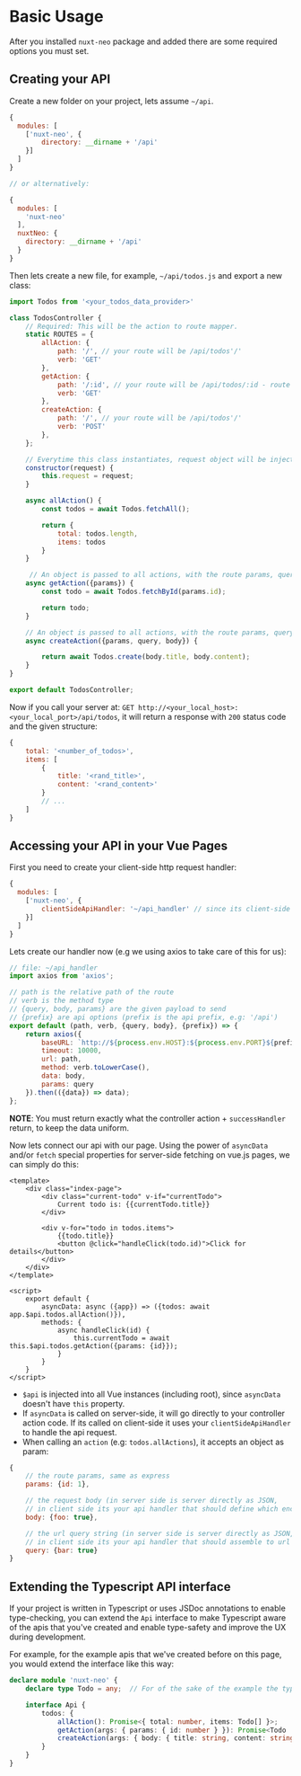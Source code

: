 # Basic Usage #

After you installed ```nuxt-neo``` package and added there are some required options you must set.

## Creating your API ##
Create a new folder on your project, lets assume ```~/api```.
```js
{
  modules: [
    ['nuxt-neo', {
        directory: __dirname + '/api'
    }]
  ]
}

// or alternatively:

{
  modules: [
    'nuxt-neo'
  ],
  nuxtNeo: {
    directory: __dirname + '/api'
  }
}
```
Then lets create a new file, for example, ```~/api/todos.js``` and export a new class:
```js
import Todos from '<your_todos_data_provider>'

class TodosController {
    // Required: This will be the action to route mapper.
    static ROUTES = {
        allAction: {
            path: '/', // your route will be /api/todos'/'
            verb: 'GET'
        },
        getAction: {
            path: '/:id', // your route will be /api/todos/:id - route paths are express-like
            verb: 'GET'
        },
        createAction: {
            path: '/', // your route will be /api/todos'/'
            verb: 'POST'
        },
    };

    // Everytime this class instantiates, request object will be injected into the construtor params.
    constructor(request) {
        this.request = request;
    }

    async allAction() {
        const todos = await Todos.fetchAll();

        return {
            total: todos.length,
            items: todos
        }
    }

     // An object is passed to all actions, with the route params, query string and body.
    async getAction({params}) {
        const todo = await Todos.fetchById(params.id);

        return todo;
    }

    // An object is passed to all actions, with the route params, query string and body.
    async createAction({params, query, body}) {

        return await Todos.create(body.title, body.content);
    }
}

export default TodosController;
```

Now if you call your server at: ```GET http://<your_local_host>:<your_local_port>/api/todos```,
it will return a response with ```200``` status code and the given structure:
```js
{
    total: '<number_of_todos>',
    items: [
        {
            title: '<rand_title>',
            content: '<rand_content>'
        }
        // ...
    ]
}
```

## Accessing your API in your Vue Pages ##
First you need to create your client-side http request handler:
```js
{
  modules: [
    ['nuxt-neo', {
        clientSideApiHandler: '~/api_handler' // since its client-side we can use alias resolver '~'
    }]
  ]
}
```
Lets create our handler now (e.g we using axios to take care of this for us):
```js
// file: ~/api_handler
import axios from 'axios';

// path is the relative path of the route
// verb is the method type
// {query, body, params} are the given payload to send
// {prefix} are api options (prefix is the api prefix, e.g: '/api')
export default (path, verb, {query, body}, {prefix}) => {
    return axios({
        baseURL: `http://${process.env.HOST}:${process.env.PORT}${prefix || ''}`,
        timeout: 10000,
        url: path,
        method: verb.toLowerCase(),
        data: body,
        params: query
    }).then(({data}) => data);
};
```

**NOTE**: You must return exactly what the controller action + ```successHandler``` return,
 to keep the data uniform.

Now lets connect our api with our page. Using the power of ```asyncData``` and/or ```fetch``` special
properties for server-side fetching on vue.js pages, we can simply do this:

```vue
<template>
    <div class="index-page">
        <div class="current-todo" v-if="currentTodo">
            Current todo is: {{currentTodo.title}}
        </div>

        <div v-for="todo in todos.items">
            {{todo.title}}
            <button @click="handleClick(todo.id)">Click for details</button>
        </div>
    </div>
</template>

<script>
    export default {
        asyncData: async ({app}) => ({todos: await app.$api.todos.allAction()}),
        methods: {
            async handleClick(id) {
                this.currentTodo = await this.$api.todos.getAction({params: {id}});
            }
        }
    }
</script>
```

- ```$api``` is injected into all Vue instances (including root), since ```asyncData``` doesn't have ```this```
property.
- If ```asyncData``` is called on server-side, it will go directly to your controller action code. If its called on
client-side it uses your ```clientSideApiHandler``` to handle the api request.
- When calling an ```action``` (e.g: ```todos.allActions```), it accepts an object as param:
```js
{
    // the route params, same as express
    params: {id: 1},

    // the request body (in server side is server directly as JSON,
    // in client side its your api handler that should define which encode type to use)
    body: {foo: true},

    // the url query string (in server side is server directly as JSON,
    // in client side its your api handler that should assemble to url query string (axios does that out-of-the-box)
    query: {bar: true}
}
```

## Extending the Typescript API interface ##

If your project is written in Typescript or uses JSDoc annotations to enable type-checking, you can extend the `Api` interface to make Typescript aware of the apis that you've created and enable type-safety and improve the UX during development.

For example, for the example apis that we've created before on this page, you would extend the interface like this way:

```ts
declare module 'nuxt-neo' {
    declare type Todo = any;  // For of the sake of the example the type is not strictly defined

    interface Api {
        todos: {
            allAction(): Promise<{ total: number, items: Todo[] }>;
            getAction(args: { params: { id: number } }): Promise<Todo | null>;
            createAction(args: { body: { title: string, content: string } }): Promise<Todo>;
        }
    }
}
```
